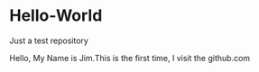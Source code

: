 # Hello-World
Just a test repository

Hello, My Name is Jim.This is the first time, I visit the github.com
